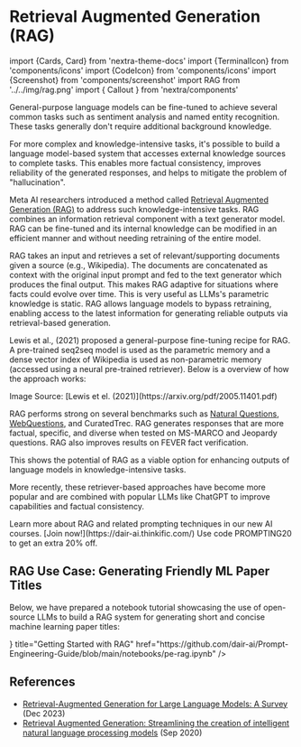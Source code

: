 # Retrieval Augmented Generation (RAG)

import {Cards, Card} from 'nextra-theme-docs'
import {TerminalIcon} from 'components/icons'
import {CodeIcon} from 'components/icons'
import {Screenshot} from 'components/screenshot'
import RAG from '../../img/rag.png'
import { Callout } from 'nextra/components'

General-purpose language models can be fine-tuned to achieve several common tasks such as sentiment analysis and named entity recognition. These tasks generally don't require additional background knowledge.

For more complex and knowledge-intensive tasks, it's possible to build a language model-based system that accesses external knowledge sources to complete tasks. This enables more factual consistency, improves reliability of the generated responses, and helps to mitigate the problem of "hallucination". 

Meta AI researchers introduced a method called [Retrieval Augmented Generation (RAG)](https://ai.facebook.com/blog/retrieval-augmented-generation-streamlining-the-creation-of-intelligent-natural-language-processing-models/) to address such knowledge-intensive tasks. RAG combines an information retrieval component with a text generator model. RAG can be fine-tuned and its internal knowledge can be modified in an efficient manner and without needing retraining of the entire model. 

RAG takes an input and retrieves a set of relevant/supporting documents given a source (e.g., Wikipedia). The documents are concatenated as context with the original input prompt and fed to the text generator which produces the final output. This makes RAG adaptive for situations where facts could evolve over time. This is very useful as LLMs's parametric knowledge is static. RAG allows language models to bypass retraining, enabling access to the latest information for generating reliable outputs via retrieval-based generation.

Lewis et al., (2021) proposed a general-purpose fine-tuning recipe for RAG. A pre-trained seq2seq model is used as the parametric memory and a dense vector index of Wikipedia is used as non-parametric memory (accessed using a neural pre-trained retriever). Below is a overview of how the approach works:

<Screenshot src={RAG} alt="RAG" />
Image Source: [Lewis et el. (2021)](https://arxiv.org/pdf/2005.11401.pdf) 

RAG performs strong on several benchmarks such as [Natural Questions](https://ai.google.com/research/NaturalQuestions), [WebQuestions](https://paperswithcode.com/dataset/webquestions), and CuratedTrec. RAG generates responses that are more factual, specific, and diverse when tested on MS-MARCO and Jeopardy questions. RAG also improves results on FEVER fact verification.

This shows the potential of RAG as a viable option for enhancing outputs of language models in knowledge-intensive tasks. 

More recently, these retriever-based approaches have become more popular and are combined with popular LLMs like ChatGPT to improve capabilities and factual consistency.

<Callout type= "info" emoji="🎓">
Learn more about RAG and related prompting techniques in our new AI courses. [Join now!](https://dair-ai.thinkific.com/)
Use code PROMPTING20 to get an extra 20% off.
</Callout>

## RAG Use Case: Generating Friendly ML Paper Titles

Below, we have prepared a notebook tutorial showcasing the use of open-source LLMs to build a RAG system for generating short and concise machine learning paper titles:

<Cards>
    <Card
    icon={<CodeIcon />}
    title="Getting Started with RAG"
    href="https://github.com/dair-ai/Prompt-Engineering-Guide/blob/main/notebooks/pe-rag.ipynb"
    />
</Cards>


## References

- [Retrieval-Augmented Generation for Large Language Models: A Survey](https://arxiv.org/abs/2312.10997) (Dec 2023)
- [Retrieval Augmented Generation: Streamlining the creation of intelligent natural language processing models](https://ai.meta.com/blog/retrieval-augmented-generation-streamlining-the-creation-of-intelligent-natural-language-processing-models/) (Sep 2020)
